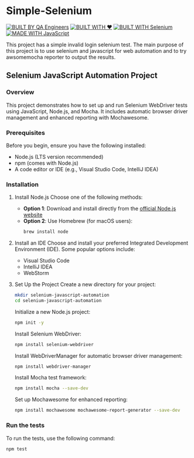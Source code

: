 # Simple-Selenium

[![BUILT BY QA Engineers](https://img.shields.io/badge/BUILT%20BY-DEVOPS%20ENGINEERS-lightgrey.svg)](https://github.com/yourusername/Simple-Selenium)
[![BUILT WITH ❤](https://img.shields.io/badge/BUILT%20WITH-%E2%9D%A4-ff69b4.svg)](https://github.com/yourusername/Simple-Selenium)
[![BUILT WITH Selenium](https://img.shields.io/badge/BUILT%20WITH-SELENIUM-purple.svg)](https://github.com/yourusername/Simple-Selenium)
[![MADE WITH JavaScript](https://img.shields.io/badge/MADE%20WITH-JAVASCRIPT-yellow.svg)](https://github.com/yourusername/Simple-Selenium)

This project has a simple invalid login selenium test. The main purpose of this project is to use selenium and javascript for web automation and to try awsomemocha reporter to output the results.

## Selenium JavaScript Automation Project

### Overview
This project demonstrates how to set up and run Selenium WebDriver tests using JavaScript, Node.js, and Mocha. It includes automatic browser driver management and enhanced reporting with Mochawesome.

### Prerequisites
Before you begin, ensure you have the following installed:
- Node.js (LTS version recommended)
- npm (comes with Node.js)
- A code editor or IDE (e.g., Visual Studio Code, IntelliJ IDEA)

### Installation

1. Install Node.js
   Choose one of the following methods:
   - **Option 1**: Download and install directly from the [official Node.js website](https://nodejs.org/)
   - **Option 2**: Use Homebrew (for macOS users):
     ```bash
     brew install node
     ```

2. Install an IDE
   Choose and install your preferred Integrated Development Environment (IDE). Some popular options include:
   - Visual Studio Code
   - IntelliJ IDEA
   - WebStorm

3. Set Up the Project
   Create a new directory for your project:
   ```bash
   mkdir selenium-javascript-automation
   cd selenium-javascript-automation
   ```

   Initialize a new Node.js project:
   ```bash
   npm init -y
   ```

   Install Selenium WebDriver:
   ```bash
   npm install selenium-webdriver
   ```

   Install WebDriverManager for automatic browser driver management:
   ```bash
   npm install webdriver-manager
   ```

   Install Mocha test framework:
   ```bash
   npm install mocha --save-dev
   ```

   Set up Mochawesome for enhanced reporting:
   ```bash
   npm install mochawesome mochawesome-report-generator --save-dev
   ```

### Run the tests
To run the tests, use the following command:
```bash
npm test
```

